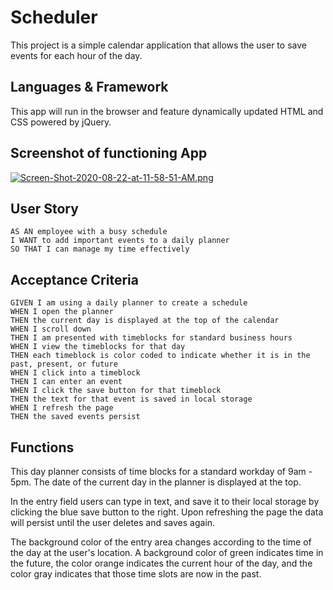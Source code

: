 # Scheduler

This project is a simple calendar application that allows the user to save events for each hour of the day. 

## Languages & Framework

This app will run in the browser and feature dynamically updated HTML and CSS powered by jQuery.

## Screenshot of functioning App

[![Screen-Shot-2020-08-22-at-11-58-51-AM.png](https://i.postimg.cc/gcyHqBSK/Screen-Shot-2020-08-22-at-11-58-51-AM.png)](https://postimg.cc/NLMXQbwy)

## User Story

```
AS AN employee with a busy schedule
I WANT to add important events to a daily planner
SO THAT I can manage my time effectively
```

## Acceptance Criteria

```
GIVEN I am using a daily planner to create a schedule
WHEN I open the planner
THEN the current day is displayed at the top of the calendar
WHEN I scroll down
THEN I am presented with timeblocks for standard business hours
WHEN I view the timeblocks for that day
THEN each timeblock is color coded to indicate whether it is in the past, present, or future
WHEN I click into a timeblock
THEN I can enter an event
WHEN I click the save button for that timeblock
THEN the text for that event is saved in local storage
WHEN I refresh the page
THEN the saved events persist
```
## Functions

This day planner consists of time blocks for a standard workday of 9am - 5pm.  The date of the current day in the planner is displayed at the top.  

In the entry field users can type in text, and save it to their local storage by clicking the blue save button to the right.  Upon refreshing the page the data will persist until the user deletes and saves again.  

The background color of the entry area changes according to the time of the day at the user's location.  A background color of green indicates time in the future, the color orange indicates the current hour of the day, and the color gray indicates that those time slots are now in the past. 